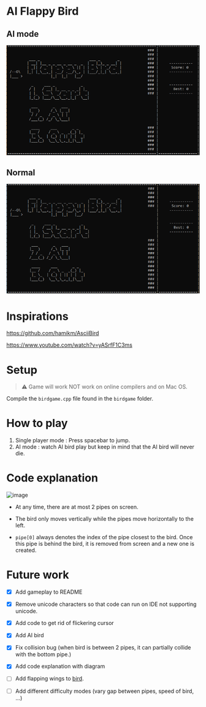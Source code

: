 # AI Flappy Bird
## AI mode ##
![](AIGif.gif)
## Normal ##
![](BirdVersion1.gif)

# Inspirations #
https://github.com/hamikm/AsciiBird

https://www.youtube.com/watch?v=yASrfF1C3ms

# Setup # 
> ⚠️ Game will work NOT work on online compilers and on Mac OS.

Compile the `birdgame.cpp` file found in the `birdgame` folder.

# How to play #
1. Single player mode : Press spacebar to jump.
2. AI mode : watch AI bird play but keep in mind that the AI bird will never die.

# Code explanation #
![image](https://user-images.githubusercontent.com/65414576/165916397-9cc1dde2-31a7-45c6-b1f6-7c14948920d8.png)

- At any time, there are at most 2 pipes on screen. 
- The bird only moves vertically while the pipes move horizontally to the left. 

- `pipe[0]` always denotes the index of the pipe closest to the bird. Once this pipe is behind the bird, it is removed from screen and a new one is created.

# Future work #
- [x] Add gameplay to README
- [x] Remove unicode characters so that code can run on IDE not supporting unicode.
- [x] Add code to get rid of flickering cursor 
- [x] Add AI bird
- [x] Fix collision bug (when bird is between 2 pipes, it can partially collide with the bottom pipe.)
- [x] Add code explanation with diagram

- [ ] Add flapping wings to [bird](https://imgur.com/gallery/gKpkYqL).
- [ ] Add different difficulty modes (vary gap between pipes, speed of bird, ...)

